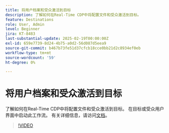 ```yaml
---
title: 将用户档案和受众激活到目标
description: 了解如何在Real-Time CDP中将配置文件和受众激活到目标。
feature: Destinations
role: User, Admin
level: Beginner
jira: KT-8483
last-substantial-update: 2025-02-19T00:00:00Z
exl-id: 659e7739-8d24-4b75-a0d2-56d087d5eea9
source-git-commit: b467b73fe51d37cfcb18cce0bb21d2c8934ef0eb
workflow-type: tm+mt
source-wordcount: '59'
ht-degree: 0%

---
```


# 将用户档案和受众激活到目标

了解如何在Real-Time CDP中将配置文件和受众激活到目标。  在目标或受众用户界面中启动此工作流。 有关详细信息，请访问[文档](https://experienceleague.adobe.com/en/docs/experience-platform/destinations/ui/activate/activation-overview)。

>[!VIDEO](https://video.tv.adobe.com/v/336046/?learn=on&enablevpops)

